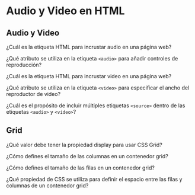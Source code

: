 # Audio y Video en HTML

## Audio y Video

¿Cuál es la etiqueta HTML para incrustar audio en una página web?

¿Qué atributo se utiliza en la etiqueta `<audio>` para añadir controles de reproducción?

¿Cuál es la etiqueta HTML para incrustar video en una página web?

¿Qué atributo se utiliza en la etiqueta `<video>` para especificar el ancho del reproductor de video?

¿Cuál es el propósito de incluir múltiples etiquetas `<source>` dentro de las etiquetas `<audio>` y `<video>`?

## Grid

¿Qué valor debe tener la propiedad display para usar CSS Grid?

¿Cómo defines el tamaño de las columnas en un contenedor grid?

¿Cómo defines el tamaño de las filas en un contenedor grid?

¿Qué propiedad de CSS se utiliza para definir el espacio entre las filas y columnas de un contenedor grid?
